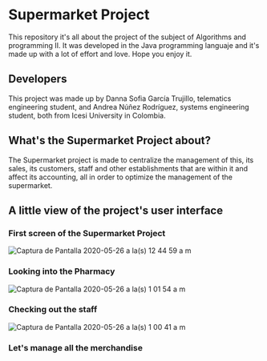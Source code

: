 # Supermarket Project
This repository it's all about the project of the subject of Algorithms and programming II. It was developed in the Java programming languaje and it's made up with a lot of effort and love. Hope you enjoy it.

## Developers
This project was made up by Danna Sofia García Trujillo, telematics engineering student, and Andrea Núñez Rodríguez, systems engineering student, both from Icesi University in Colombia.

## What's the Supermarket Project about?
The Supermarket project is made to centralize the management of this, its sales, its customers, staff and other establishments that are within it and affect its accounting, all in order to optimize the management of the supermarket.

## A little view of the project's user interface

### First screen of the Supermarket Project
![Captura de Pantalla 2020-05-26 a la(s) 12 44 59 a  m](https://user-images.githubusercontent.com/47890681/82864545-6018df00-9eea-11ea-8b76-1cd024788701.png)

### Looking into the Pharmacy
![Captura de Pantalla 2020-05-26 a la(s) 1 01 54 a  m](https://user-images.githubusercontent.com/47890681/82865594-b8e97700-9eec-11ea-9c06-65063a289fac.png)

### Checking out the staff
![Captura de Pantalla 2020-05-26 a la(s) 1 00 41 a  m](https://user-images.githubusercontent.com/47890681/82865659-d9193600-9eec-11ea-91f0-453f6f499e0a.png)

### Let's manage all the merchandise
